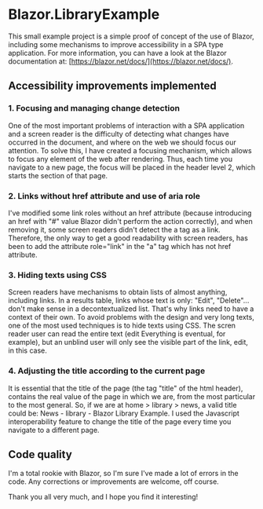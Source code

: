# Blazor.LibraryExample

This small example project is a simple proof of concept of the use of Blazor, including some mechanisms to improve accessibility in a SPA type application.
For more information, you can have a look at the Blazor documentation at: [https://blazor.net/docs/](https://blazor.net/docs/).

## Accessibility improvements implemented

### 1. Focusing and managing change detection

One of the most important problems of interaction with a SPA application and a screen reader is the difficulty of detecting what changes have occurred in the document, and where on the web we should focus our attention.
To solve this, I have created a focusing mechanism, which allows to focus any element of the web after rendering. Thus, each time you navigate to a new page, the focus will be placed in the header level 2, which starts the section of that page.

### 2. Links without href  attribute and use of aria role

I've modified some link roles without an href attribute (because introducing an href with "#" value Blazor didn't perform the action correctly), and when removing it, some screen readers didn't detect the a tag as a link. Therefore, the only way to get a good readability with screen readers, has been to add the attribute role="link" in the "a" tag which has not href attribute.

### 3. Hiding texts using CSS

Screen readers have mechanisms to obtain lists of almost anything, including links. In a results table, links whose text is only: "Edit", "Delete"... don't make sense in a decontextualized list. That's why links need to have a context of their own. To avoid problems with the design and very long texts, one of the most used techniques is to hide texts using CSS. The scren reader user can read the entire text (edit Everything is eventual, for example), but an unblind user will only see the visible part of the link, edit, in this case.

### 4. Adjusting the title according to the current page

It is essential that the title of the page (the tag "title" of the html header), contains the real value of the page in which we are, from the most particular to the most general. So, if we are at home > library > news, a valid title could be: News - library - Blazor Library Example. I used the Javascript interoperability feature to change the title of the page every time you navigate to a different page.
## Code quality

I'm a total rookie with Blazor, so I'm sure I've made a lot of errors in the code. Any corrections or improvements are welcome, off course.

Thank you all very much, and I hope you find it interesting!